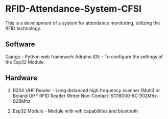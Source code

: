 # RFID-Attendance-System-CFSI

This is a development of a system for attendance monitoring, utilizing the RFID technology.


## Software
Django - Python web framework
Adruino IDE - To configure the settings of the Esp32 Module

## Hardware
1. R200 UHF Reader - Long distanced high frequency scanner (Multi) or 
Boland UHF RFID Reader Writer Non-Contact ISO18000-6C 902Mhz-928Mhz

3. Esp32 Module - Module with wifi capabilities and bluetooth
